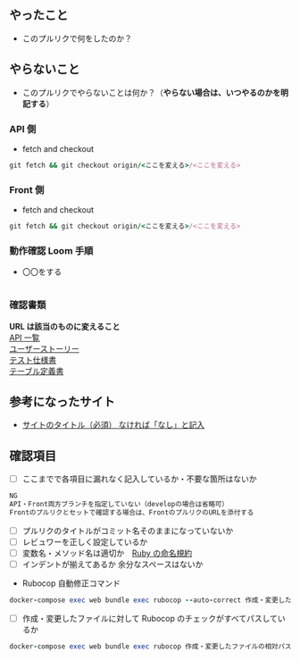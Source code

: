 ## やったこと

- このプルリクで何をしたのか？

## やらないこと

- このプルリクでやらないことは何か？（**やらない場合は、いつやるのかを明記する**）

### API 側

- fetch and checkout

```ruby
git fetch && git checkout origin/<ここを変える>/<ここを変える>
```

### Front 側

- fetch and checkout

```ruby
git fetch && git checkout origin/<ここを変える>/<ここを変える>
```

### 動作確認 Loom 手順

- 〇〇をする

```ruby

```

### 確認書類

**URL は該当のものに変えること**  
[API 一覧](https://docs.google.com/spreadsheets/d/1sJ_ZjXjCdBJkpl0gbS_HX3wDeZhihUoqddtIrHCPFnY/edit#gid=0)  
[ユーザーストーリー](https://docs.google.com/spreadsheets/d/1lORIuXfr7PV5dslAHE4NnRGgNqk0hJ5krfN-tV2YKq8/edit#gid=0)  
[テスト仕様書](https://docs.google.com/spreadsheets/d/12xMuHo1K8Fd7FIB7rqeioxdWmrWw7aYK4QZ_Clsfk5Q/edit#gid=1789577746)  
[テーブル定義書](https://docs.google.com/spreadsheets/d/15AbCnOzcFlnN8CO-sXxKM6bMS7VtExbew-FpYHav91Q/edit#gid=1771130073)

## 参考になったサイト

- [サイトのタイトル（必須） なければ「なし」と記入](url)

## 確認項目

- [ ] ここまでで各項目に漏れなく記入しているか・不要な箇所はないか

```javascript
NG
API・Front両方ブランチを指定していない（developの場合は省略可）
Frontのプルリクとセットで確認する場合は、FrontのプルリクのURLを添付する
```

- [ ] プルリクのタイトルがコミット名そのままになっていないか
- [ ] レビュワーを正しく設定しているか
- [ ] 変数名・メソッド名は適切か　[Ruby の命名規約](https://qiita.com/takahashim/items/ccfd489c9b26f15b7193)
- [ ] インデントが揃えてあるか 余分なスペースはないか
- Rubocop 自動修正コマンド

```ruby
docker-compose exec web bundle exec rubocop --auto-correct 作成・変更したファイルの相対パス
```

- [ ] 作成・変更したファイルに対して Rubocop のチェックがすべてパスしているか
```ruby
docker-compose exec web bundle exec rubocop 作成・変更したファイルの相対パス
```

